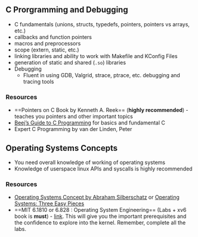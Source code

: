 ## C Prorgramming and Debugging
- C fundamentals (unions, structs, typedefs, pointers, pointers vs arrays, etc.)
- callbacks and function pointers
- macros and preprocessors
- scope (extern, static, etc.)
- linking libraries and ability to work with Makefile and KConfig Files
- generation of static and shared (`.so`) libraries
-  Debugging
	- Fluent in using GDB, Valgrid, strace, ptrace, etc. debugging and tracing tools

### Resources
- ==Pointers on C Book by Kenneth A. Reek== (**highly recommended**) - teaches you pointers and other important topics
- [Beej’s Guide to C Programming](https://beej.us/guide/bgc/html/split/) for basics and fundamental C
- Expert C Programming by van der Linden, Peter

## Operating Systems Concepts
- You need overall knowledge of working of operating systems
- Knowledge of userspace linux APIs and syscalls is highly recommended

### Resources
- [Operating Systems Concept by Abraham Silberschatz](https://os-book.com/) or [Operating Systems: Three Easy Pieces](https://pages.cs.wisc.edu/~remzi/OSTEP/)
- ==MIT 6.1810 or 6.828 : Operating System Engineering== (Labs + xv6 book is **must**) - [link](https://pdos.csail.mit.edu/6.828/2023/index.html). This will give you the important prerequisites and the confidence to explore into the kernel. Remember, complete all the labs.
